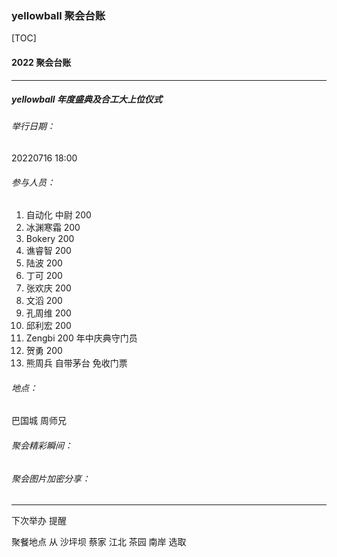### yellowball 聚会台账

[TOC]



#### 2022 聚会台账

***



##### yellowball 年度盛典及合工大上位仪式

###### 举行日期： 

20220716 18:00

###### 参与人员：

1. 自动化 中尉  200
2. 冰渊寒霜 200
3. Bokery 200
4. 谯睿智 200
5. 陆波  200
6. 丁可 200
7. 张欢庆 200
8. 文滔 200
9. 孔周维 200
10. 邱利宏 200
12. Zengbi 200 年中庆典守门员
13. 贺勇 200
13. 熊周兵 自带茅台 免收门票

###### 地点：

巴国城 周师兄

###### 聚会精彩瞬间：

###### 聚会图片加密分享：



***

下次举办 提醒

聚餐地点 从 沙坪坝 蔡家 江北 茶园 南岸 选取

